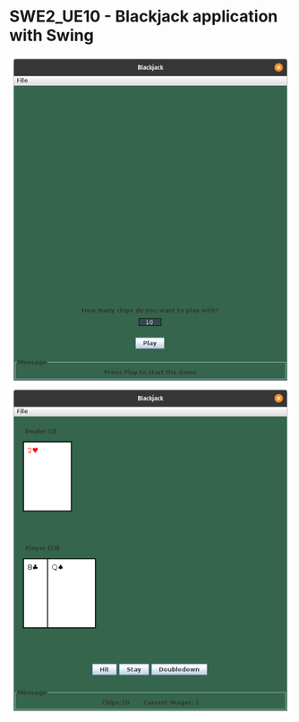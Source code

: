 # SWE2_UE10 - Blackjack application with Swing
![startscreen](./images/startscreen.png)
![playing](./images/playing.png)